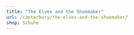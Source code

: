 ```yaml
---
title: "The Elves and the Shoemaker"
url: /canterbury/the-elves-and-the-shoemaker/
shop: Schuhe
---
```

